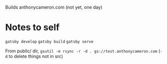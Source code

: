 Builds anthonycameron.com (not yet, one day)

# Notes to self

`gatsby develop`
`gatsby build`
`gatsby serve`

From public/ dir, `gsutil -m rsync -r -d . gs://test.anthonycameron.com` (`-d` to delete things not in src)
